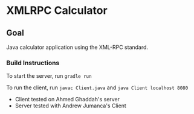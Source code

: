 # XMLRPC Calculator


## Goal
Java calculator application using the XML-RPC standard. 

### Build Instructions 

To start the server, run `gradle run`

To run the client, run `javac Client.java` and `java Client localhost 8080`

- Client tested on Ahmed Ghaddah's server
- Server tested with Andrew Jumanca's Client